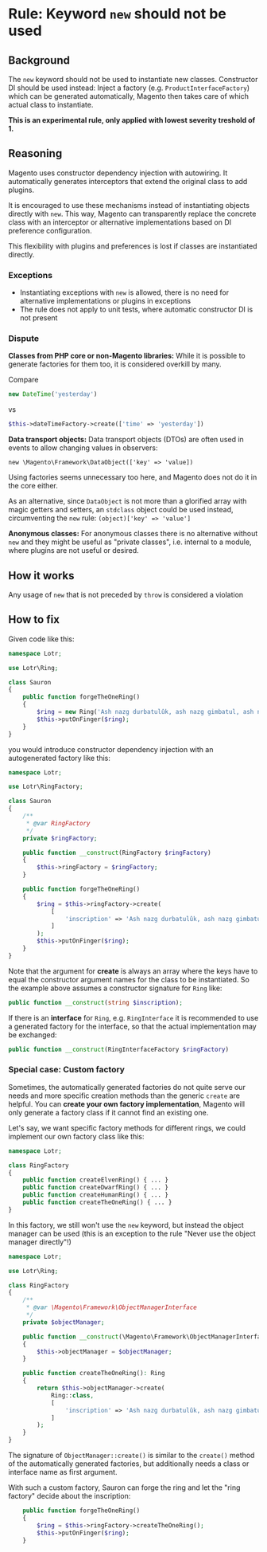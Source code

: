 # Rule: Keyword `new` should not be used
## Background

The `new` keyword should not be used to instantiate new classes. Constructor DI should be used instead:
Inject a factory (e.g. `ProductInterfaceFactory`) which can be generated automatically, Magento then takes care of
which actual class to instantiate. 


**This is an experimental rule, only applied with lowest severity treshold of 1.**

## Reasoning
Magento uses constructor dependency injection with autowiring. It automatically generates interceptors that extend the
original class to add plugins.

It is encouraged to use these mechanisms instead of instantiating objects directly with `new`. This way, Magento can transparently
replace the concrete class with an interceptor or alternative implementations based on DI preference configuration.

This flexibility with plugins and preferences is lost if classes are instantiated directly.

### Exceptions

- Instantiating exceptions with `new` is allowed, there is no need for alternative implementations or plugins in exceptions
- The rule does not apply to unit tests, where automatic constructor DI is not present

### Dispute

**Classes from PHP core or non-Magento libraries:** While it is possible to generate factories for them too, it is
considered overkill by many.

Compare

```php
new DateTime('yesterday')
```
vs
```php
$this->dateTimeFactory->create(['time' => 'yesterday'])
```

**Data transport objects:** Data transport objects (DTOs) are often used in events to allow changing values in observers:

`new \Magento\Framework\DataObject(['key' => 'value])`

Using factories seems unnecessary too here, and Magento does not do it in the core either.

As an alternative, since `DataObject` is not more than a glorified array with magic getters and setters, an `stdclass` object could be used instead, circumventing
the `new` rule: `(object)['key' => 'value']`

**Anonymous classes:** For anonymous classes there is no alternative without `new` and they might be useful as
"private classes", i.e. internal to a module, where plugins are not useful or desired.

## How it works
Any usage of `new` that is not preceded by `throw` is considered a violation 

## How to fix

Given code like this:

```php
namespace Lotr;

use Lotr\Ring;

class Sauron
{
    public function forgeTheOneRing()
    {
        $ring = new Ring('Ash nazg durbatulûk, ash nazg gimbatul, ash nazg thrakatulûk, agh burzum-ishi krimpatul');
        $this->putOnFinger($ring);
    }
}
```
you would introduce constructor dependency injection with an autogenerated factory like this:

```php
namespace Lotr;

use Lotr\RingFactory;

class Sauron
{
    /**
     * @var RingFactory
     */
    private $ringFactory;

    public function __construct(RingFactory $ringFactory)
    {
        $this->ringFactory = $ringFactory;
    }

    public function forgeTheOneRing()
    {
        $ring = $this->ringFactory->create(
            [
                'inscription' => 'Ash nazg durbatulûk, ash nazg gimbatul, ash nazg thrakatulûk, agh burzum-ishi krimpatul'
            ]
        );
        $this->putOnFinger($ring);
    }
}
```

Note that the argument for **create** is always an array where the keys have to equal the constructor argument names for
the class to be instantiated. So the example above assumes a constructor signature for `Ring` like:

```php
public function __construct(string $inscription);
```

If there is an **interface** for `Ring`, e.g. `RingInterface` it is recommended to use a generated factory for the interface, so that the
actual implementation may be exchanged:

```php
public function __construct(RingInterfaceFactory $ringFactory)
```

### Special case: Custom factory

Sometimes, the automatically generated factories do not quite serve our needs and more specific creation methods than
the generic `create` are helpful. You can **create your own factory implementation**, Magento will only generate a
factory class if it cannot find an existing one.

Let's say, we want specific factory methods for different rings, we could implement our own factory class like this:

```php
namespace Lotr;

class RingFactory
{
    public function createElvenRing() { ... }
    public function createDwarfRing() { ... }
    public function createHumanRing() { ... }
    public function createTheOneRing() { ... }
}
```

In this factory, we still won't use the `new` keyword, but instead the object manager can be used (this is an exception to the rule "Never use the object manager directly"!)

```php
namespace Lotr;

use Lotr\Ring;

class RingFactory
{
    /**
     * @var \Magento\Framework\ObjectManagerInterface
     */
    private $objectManager;

    public function __construct(\Magento\Framework\ObjectManagerInterface $objectManager)
    {
        $this->objectManager = $objectManager;
    }

    public function createTheOneRing(): Ring
    {
        return $this->objectManager->create(
            Ring::class,
            [
                'inscription' => 'Ash nazg durbatulûk, ash nazg gimbatul, ash nazg thrakatulûk, agh burzum-ishi krimpatul'
            ]
        );
    }
}
```

The signature of `ObjectManager::create()` is similar to the `create()` method of the automatically generated factories,
but additionally needs a class or interface name as first argument.

With such a custom factory, Sauron can forge the ring and let the "ring factory" decide about the inscription:

```php
    public function forgeTheOneRing()
    {
        $ring = $this->ringFactory->createTheOneRing();
        $this->putOnFinger($ring);
    }
```